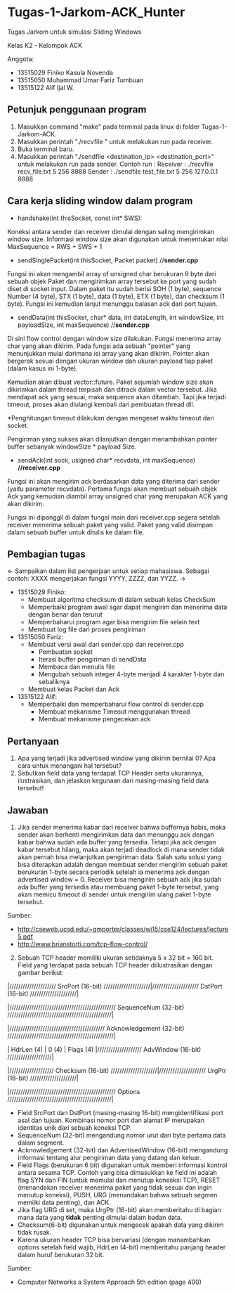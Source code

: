 # Tugas-1-Jarkom-ACK_Hunter
Tugas Jarkom untuk simulasi Sliding Windows

Kelas K2 - Kelompok ACK

Anggota:
- 13515029 Finiko Kasula Novenda
- 13515050 Muhammad Umar Fariz Tumbuan
- 13515122 Alif Ijal W.

## Petunjuk penggunaan program
1. Masukkan command "make" pada terminal pada linux di folder Tugas-1-Jarkom-ACK.
2. Masukkan perintah "./recvfile <filename> <windowsize> <buffersize> <port>" untuk melakukan run pada receiver.
3. Buka terminal baru.
4. Masukkan perintah "./sendfile <filename> <windowsize> <buffersize> <destination_ip> <destination_port>" untuk melakukan run pada sender.
Contoh run :
Receiver  : ./recvfile recv_file.txt 5 256 8888
Sender    : ./sendfile test_file.txt 5 256 127.0.0.1 8888
## Cara kerja sliding window dalam program
- handshake(int thisSocket, const int* SWS):

Koneksi antara sender dan receiver dimulai dengan saling mengirimkan window size. Informasi window size akan digunakan untuk menentukan nilai MaxSequence = RWS + SWS + 1
  
- sendSinglePacket(int thisSocket, Packet packet) //**sender.cpp**

Fungsi ini akan mengambil array of unsigned char berukuran 9 byte dari sebuah objek Paket dan mengirimkan array tersebut ke port yang sudah diset di socket input. Dalam paket itu sudah berisi SOH (1 byte), sequence Number (4 byte), STX (1 byte), data (1 byte), ETX (1 byte), dan checksum (1 byte). Fungsi ini kemudian lanjut menunggu balasan ack dari port tujuan.

- sendData(int thisSocket, char* data, int dataLength, int windowSize, int payloadSize, int maxSequence) //**sender.cpp**

Di sini flow control dengan window size dilakukan. Fungsi menerima array char yang akan dikirim. Pada fungsi ada sebuah "pointer" yang menunjukkan mulai darimana isi array yang akan dikirim. Pointer akan bergerak sesuai dengan ukuran window dan ukuran payload tiap paket (dalam kasus ini 1-byte). 

Kemudian akan dibuat vector::future<int>. Paket sejumlah window size akan dikirimkan dalam thread terpisah dan ditrack dalam vector tersebut. Jika mendapat ack yang sesuai, maka sequence akan ditambah. Tapi jika terjadi timeout, proses akan diulangi kembali dari pembuatan thread dll.
  
\*Penghitungan timeout dilakukan dengan mengeset waktu timeout dari socket.
  
Pengiriman yang sukses akan dilanjutkan dengan menambahkan pointer buffer sebanyak windowSize * payload Size.

- sendAck(int sock, usigned char* recvdata, int maxSequence) **//receiver.cpp**

Fungsi ini akan mengirim ack berdasarkan data yang diterima dari sender (yaitu parameter recvdata). Pertama fungsi akan membuat sebuah objek Ack yang kemudian diambil array unsigned char yang merupakan ACK yang akan dikirim.

Fungsi ini dipanggil di dalam fungsi main dari receiver.cpp segera setelah receiver menerima sebuah paket yang valid. Paket yang valid disimpan dalam sebuah buffer untuk ditulis ke dalam file.
  
## Pembagian tugas
<- Sampaikan dalam list pengerjaan untuk setiap mahasiswa. Sebagai contoh: XXXX mengerjakan fungsi YYYY, ZZZZ, dan YYZZ. ->

- 13515029 Finiko:
  - Membuat algoritma checksum di dalam sebuah kelas CheckSum
  - Memperbaiki program awal agar dapat mengirim dan menerima data dengan benar dan terurut
  - Memperbaharui program agar bisa mengirim file selain text
  - Membuat log file dari proses pengiriman
- 13515050 Fariz:
  - Membuat versi awal dari sender.cpp dan receiver.cpp
    - Pembuatan socket
    - Iterasi buffer pengiriman di sendData
    - Membaca dan menulis file
    - Mengubah sebuah integer 4-byte menjadi 4 karakter 1-byte dan sebaliknya
  - Membuat kelas Packet dan Ack
- 13515122 Alif:
  - Memperbaiki dan memperbaharui flow control di sender.cpp
    - Membuat mekanisme Timeout menggunakan thread
    - Membuat mekanisme pengecekan ack

## Pertanyaan
1.	Apa yang terjadi jika advertised window yang dikirim bernilai 0? Apa cara untuk menangani hal tersebut?
2.	Sebutkan field data yang terdapat TCP Header serta ukurannya, ilustrasikan, dan jelaskan kegunaan dari masing-masing field data tersebut!
## Jawaban
  1. Jika sender menerima kabar dari receiver bahwa buffernya habis, maka sender akan berhenti mengirimkan data dan menunggu ack dengan kabar bahwa sudah ada buffer yang tersedia. Tetapi jika ack dengan  kabar tersebut hilang, maka akan terjadi deadlock di mana sender tidak akan pernah bisa melanjutkan pengiriman data. Salah satu solusi yang bisa diterapkan adalah dengan membuat sender mengirim sebuah paket berukuran 1-byte secara periodik setelah ia menerima ack dengan advertised window = 0. Receiver bisa mengirim sebuah ack jika sudah ada buffer yang tersedia atau membuang paket 1-byte tersebut, yang akan memicu timeout di sender untuk mengirim ulang paket 1-byte tersebut.

Sumber:
  - http://cseweb.ucsd.edu/~gmporter/classes/wi15/cse124/lectures/lecture5.pdf
  - http://www.brianstorti.com/tcp-flow-control/

2. Sebuah TCP header memiliki ukuran setidaknya 5 x 32 bit = 160 bit. Field yang terdapat pada sebuah TCP header diilustrasikan dengan gambar berikut:

|///////////////////// SrcPort (16-bit) /////////////////////|///////////////////// DstPort (16-bit) /////////////////////|


|//////////////////////////////////////////////// SequenceNum (32-bit) ///////////////////////////////////////////////|

|/////////////////////////////////////////// Acknowledgement (32-bit) ////////////////////////////////////////////////|


|     HdrLen (4)        |      0 (4)        |    Flags (4)   |//////////////////// AdvWindow (16-bit) ////////////////////|

|//////////////////// Checksum (16-bit) /////////////////////|///////////////////// UrgPtr  (16-bit) /////////////////////|


|////////////////////////////////////////////////   Options            ///////////////////////////////////////////////|

  - Field SrcPort dan DstPort (masing-masing 16-bit) mengidentifikasi port asal dan tujuan. Kombinasi nomor port dan alamat IP merupakan identitas unik dari sebuah koneksi TCP.
  - SequenceNum (32-bit) mengandung nomor urut dari byte pertama data dalam segment.
  - Acknowledgement (32-bit) dan AdvertisedWindow (16-bit) mengandung informasi tentang alur pengiriman data yang datang dan keluar.
  - Field Flags (berukuran 6 bit) digunakan untuk memberi informasi kontrol antara sesama TCP. Contoh yang bisa dimasukkan ke field ini adalah flag SYN dan FIN (untuk memulai dan menutup konesksi TCP), RESET (menandakan receiver menerima paket yang tidak sesuai dan ingin menutup koneksi), PUSH, URG (menandakan bahwa sebuah segmen memilki data penting), dan ACK.
  - Jika flag URG di set, maka UrgPtr (16-bit) akan memberitahu di bagian mana data yang **tidak** penting dimulai dalam badan data.
  - Checksum(6-bit) digunakan untuk mengecek apakah data yang dikirim tidak rusak.
  - Karena ukuran header TCP bisa bervariasi (dengan manambahkan options setelah field wajib, HdrLen (4-bit) memberitahu panjang header dalam huruf berukuran 32 bit.
  
Sumber: 
  - Computer Networks a System Approach 5th edition (page 400)

